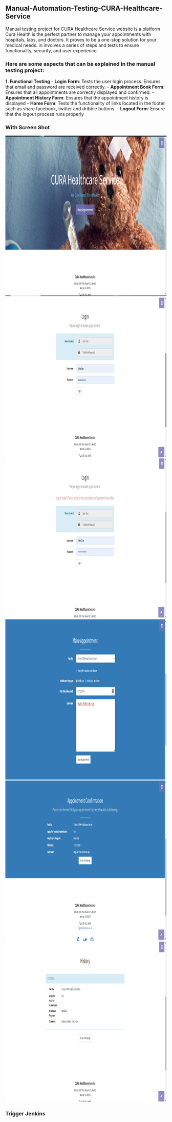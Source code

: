 ## Manual-Automation-Testing-CURA-Healthcare-Service
Manual testing project for CURA Healthcare Service website is a platform Cura Health is the perfect partner to manage your appointments with hospitals, labs, and doctors. It proves to be a one-stop solution for your medical needs. in involves a series of steps and tests to ensure functionality, security, and user experience.

### Here are some aspects that can be explained in the manual testing project:
**1. Functional Testing**
    - **Login Form**: Tests the user login process. Ensures that email and password are received correctly.
    - **Appointment Book Form**: Ensures that all appointments are correctly displayed and confirmed.
    - **Appointment History Form**: Ensures that the appointment history is displayed
    - **Home Form**: Tests the functionality of links located in the footer such as share facebook, twitter and dribble buttons.
    - **Logout Form**: Ensure that the logout process runs properly
    
### With Screen Shot
<img src="Test Script/screenshots/Screenshot (528).png" width=2000 height=500/>

<img src="Test Script/screenshots/Screenshot (529).png" width=2000 height=500/>

<img src="Test Script/screenshots/Screenshot (530).png" width=2000 height=500/>

<img src="Test Script/screenshots/Screenshot (531).png" width=2000 height=500/>

<img src="Test Script/screenshots/Screenshot (532).png" width=2000 height=500/>

<img src="Test Script/screenshots/Screenshot (533).png" width=2000 height=500/>

### Trigger Jenkins

